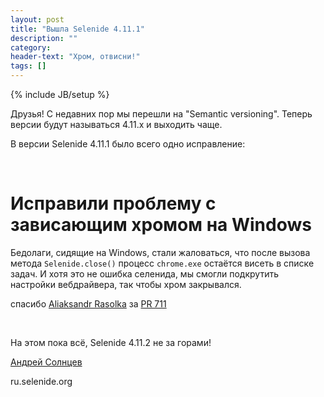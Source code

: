 ```yaml
---
layout: post
title: "Вышла Selenide 4.11.1"
description: ""
category:
header-text: "Хром, отвисни!"
tags: []
---
```

{% include JB/setup %}
 
Друзья!
С недавних пор мы перешли на "Semantic versioning". Теперь версии будут называться 4.11.x и выходить чаще. 

В версии Selenide 4.11.1 было всего одно исправление:

<br>

# Исправили проблему с зависающим хромом на Windows

Бедолаги, сидящие на Windows, стали жаловаться, что после вызова метода `Selenide.close()` процесс `chrome.exe` остаётся висеть в списке задач. 
И хотя это не ошибка селенида, мы смогли подкрутить настройки вебдрайвера, так чтобы хром закрывался. 

спасибо [Aliaksandr Rasolka](https://github.com/rosolko) за [PR 711](https://github.com/codeborne/selenide/pull/711)

<br>

На этом пока всё, Selenide 4.11.2 не за горами!

[Андрей Солнцев](http://asolntsev.github.io/)

ru.selenide.org
